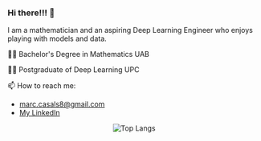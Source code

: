 ### Hi there!!! 👋

I am a mathematician and an aspiring Deep Learning Engineer who enjoys playing with models and data.

:man_student: Bachelor's Degree in Mathematics UAB 

:man_technologist: Postgraduate of Deep Learning UPC


📫 How to reach me: 
* marc.casals8@gmail.com
* [My LinkedIn](https://www.linkedin.com/in/marc-casals-salvador/)


<div align="center">
  <img src="https://github-readme-stats.vercel.app/api/top-langs/?username=marccasals98&layout=compact&theme=default&langs_count=10" alt="Top Langs" />
</div>



<!--
**marccasals98/marccasals98** is a ✨ _special_ ✨ repository because its `README.md` (this file) appears on your GitHub profile.

Here are some ideas to get you started:

- 🔭 I’m currently working on ...
- 🌱 I’m currently learning ...
- 👯 I’m looking to collaborate on ...
- 🤔 I’m looking for help with ...
- 💬 Ask me about ...
- 📫 How to reach me: ...
- 😄 Pronouns: ...
- ⚡ Fun fact: ...
-->

